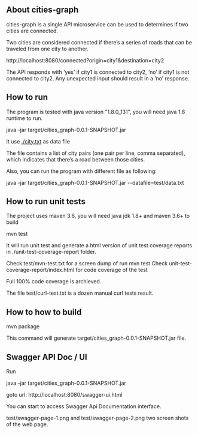 About cities-graph
------------------

cities-graph is a single API microservice can be used to determines if two cities are connected.

Two cities are considered connected if there’s a series of roads that can be traveled from one city to another.

http://localhost:8080/connected?origin=city1&destination=city2

The API responds with ‘yes’ if city1 is connected to city2, ’no’ if city1 is not connected to city2. Any unexpected input should result in a ’no’ response.


How to run
----------

The program is tested with java version "1.8.0_131", you will need java 1.8 runtime to run.
 
java -jar target/cities_graph-0.0.1-SNAPSHOT.jar

It use <a href="city.txt">./city.txt</a> as data file

The file contains a list of city pairs (one pair per line, comma separated), which indicates that there’s a road between those cities.

Also, you can run the program with different file as following:

java -jar target/cities_graph-0.0.1-SNAPSHOT.jar --datafile=test/data.txt

How to run unit tests
---------------------

The project uses maven 3.6, you will need java jdk 1.8+ and maven 3.6+ to build

mvn test

It will run unit test and generate a html version of unit test coverage reports in ./unit-test-coverage-report folder.

Check test/mvn-test.txt for a screen dump of run mvn test
Check unit-test-coverage-report/index.html for code coverage of the test

Full 100% code coverage is archieved.

The file test/curl-test.txt is a dozen manual curl tests result.

How to how to build 
---------------------

mvn package

This command will generate target/cities_graph-0.0.1-SNAPSHOT.jar file.

Swagger API Doc / UI
----------------------

Run

java -jar target/cities_graph-0.0.1-SNAPSHOT.jar

goto url: http://localhost:8080/swagger-ui.html

You can start to access Swagger Api Documentation interface.

test/swagger-page-1.png and test/swagger-page-2.png two screen shots of the web page.



